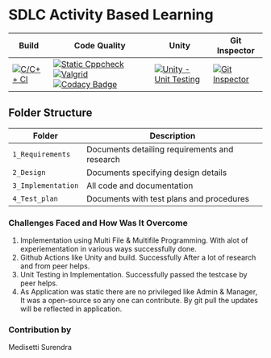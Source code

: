 # SDLC Activity Based Learning


Build | Code Quality | Unity | Git Inspector
------|----------|-------|--------------
[![C/C++ CI](https://github.com/medisettisurendra517/Ltts_mini_project/actions/workflows/c-build.yml/badge.svg)](https://github.com/medisettisurendra517/Ltts_mini_project/actions/workflows/c-build.yml) | [![Static Cppcheck](https://github.com/medisettisurendra517/Ltts_mini_project/actions/workflows/cppcheck.yml/badge.svg)](https://github.com/medisettisurendra517/Ltts_mini_project/actions/workflows/cppcheck.yml)[![Valgrid](https://github.com/medisettisurendra517/Ltts_mini_project/actions/workflows/Valgrid@test.yml/badge.svg)](https://github.com/medisettisurendra517/Ltts_mini_project/actions/workflows/Valgrid@test.yml) [![Codacy Badge](https://app.codacy.com/project/badge/Grade/21c5cae1b5844158b9eb3d4c80125c89)](https://app.codacy.com/gh/adarishashank/AppliedSDLC/dashboard?branch=main=Badge_Grade) | [![Unity - Unit Testing](https://github.com/medisettisurendra517/Ltts_mini_project/actions/workflows/unity@test.yml/badge.svg)](https://github.com/medisettisurendra517/Ltts_mini_project/actions/workflows/unity@test.yml)| [![Git Inspector](https://github.com/medisettisurendra517/Ltts_mini_project/actions/workflows/gitinspector.yml/badge.svg)](https://github.com/medisettisurendra517/Ltts_mini_project/actions/workflows/gitinspector.yml) | 



## Folder Structure
Folder             | Description
-------------------| -----------------------------------------
`1_Requirements`   | Documents detailing requirements and research
`2_Design`         | Documents specifying design details
`3_Implementation` | All code and documentation
`4_Test_plan`      | Documents with test plans and procedures

<!--lint disable no-duplicate-headings-->
### Challenges Faced and How Was It Overcome
1. Implementation using Multi File & Multifile Programming. With alot of experiementation in various ways successfully done.
2. Github Actions like Unity and build. Successfully After a lot of research and from peer helps.
3. Unit Testing in Implementation. Successfully passed the testcase by peer helps.
4. As Application was static there are no privileged like Admin & Manager, It was a open-source so any one can contribute. By git pull the updates will be reflected in application.

### Contribution by

Medisetti Surendra
  

